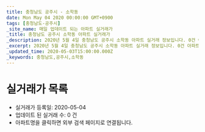 ```yaml
---
title: 충청남도 공주시 - 소학동
date: Mon May 04 2020 00:00:00 GMT+0900
tags: [충청남도-공주시]
_site_name: 매일 업데이트 되는 아파트 실거래가
_title: 충청남도 공주시 소학동 아파트 실거래가
_description: 2020년 5월 4일 충청남도 공주시 소학동 아파트 실거래 정보입니다. 0건 아파트 정보가 있습니다.
_excerpt: 2020년 5월 4일 충청남도 공주시 소학동 아파트 실거래 정보입니다. 0건 아파트 정보가 있습니다.
_updated_time: 2020-05-03T15:00:00.000Z
_keywords: 충청남도,공주시,소학동
---
```






# 실거래가 목록
- 실거래가 등록일: 2020-05-04
- 업데이트 된 실거래 수: 0 건
- 아파트명을 클릭하면 외부 검색 페이지로 연결됩니다.




